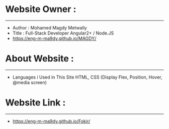 # Website Owner :
-----------------------
- Author : Mohamed Magdy Metwally
- Title : Full-Stack Developer Angular2+ / Node.JS
- https://eng-m-ma9dy.github.io/MAGDY/
#
# About Website :
-----------------------
- Languages i Used in This Site HTML, CSS (Display Flex, Position, Hover, @media screen)
#
# Website Link :
------------------------
- https://eng-m-ma9dy.github.io/Fokir/
